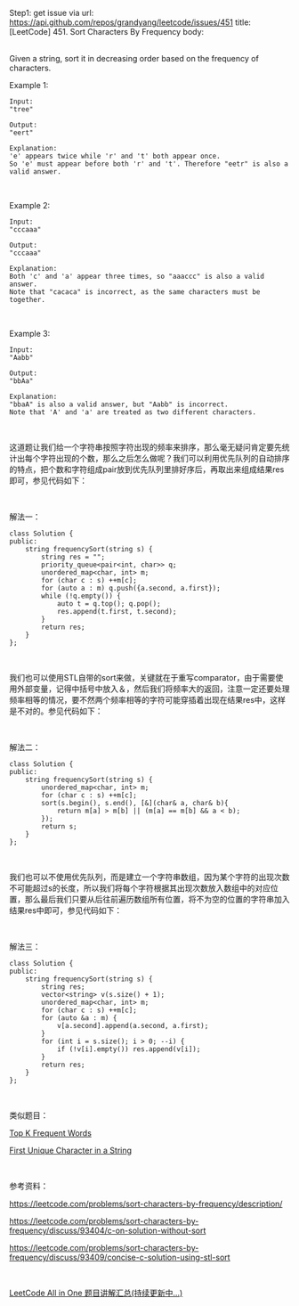 Step1: get issue via url: https://api.github.com/repos/grandyang/leetcode/issues/451 
 title:[LeetCode] 451. Sort Characters By Frequency 
 body:  
  

Given a string, sort it in decreasing order based on the frequency of characters.

Example 1:
    
    
    Input:
    "tree"
    
    Output:
    "eert"
    
    Explanation:
    'e' appears twice while 'r' and 't' both appear once.
    So 'e' must appear before both 'r' and 't'. Therefore "eetr" is also a valid answer.
    

 

Example 2:
    
    
    Input:
    "cccaaa"
    
    Output:
    "cccaaa"
    
    Explanation:
    Both 'c' and 'a' appear three times, so "aaaccc" is also a valid answer.
    Note that "cacaca" is incorrect, as the same characters must be together.
    

 

Example 3:
    
    
    Input:
    "Aabb"
    
    Output:
    "bbAa"
    
    Explanation:
    "bbaA" is also a valid answer, but "Aabb" is incorrect.
    Note that 'A' and 'a' are treated as two different characters.
    

 

这道题让我们给一个字符串按照字符出现的频率来排序，那么毫无疑问肯定要先统计出每个字符出现的个数，那么之后怎么做呢？我们可以利用优先队列的自动排序的特点，把个数和字符组成pair放到优先队列里排好序后，再取出来组成结果res即可，参见代码如下：

 

解法一：
    
    
    class Solution {
    public:
        string frequencySort(string s) {
            string res = "";
            priority_queue<pair<int, char>> q;
            unordered_map<char, int> m;
            for (char c : s) ++m[c];
            for (auto a : m) q.push({a.second, a.first});
            while (!q.empty()) {
                auto t = q.top(); q.pop();
                res.append(t.first, t.second);
            }
            return res;
        }
    };

 

我们也可以使用STL自带的sort来做，关键就在于重写comparator，由于需要使用外部变量，记得中括号中放入＆，然后我们将频率大的返回，注意一定还要处理频率相等的情况，要不然两个频率相等的字符可能穿插着出现在结果res中，这样是不对的。参见代码如下：

 

解法二：
    
    
    class Solution {
    public:
        string frequencySort(string s) {
            unordered_map<char, int> m;
            for (char c : s) ++m[c];
            sort(s.begin(), s.end(), [&](char& a, char& b){
                return m[a] > m[b] || (m[a] == m[b] && a < b);
            });
            return s;
        }
    };

 

我们也可以不使用优先队列，而是建立一个字符串数组，因为某个字符的出现次数不可能超过s的长度，所以我们将每个字符根据其出现次数放入数组中的对应位置，那么最后我们只要从后往前遍历数组所有位置，将不为空的位置的字符串加入结果res中即可，参见代码如下：

 

解法三：
    
    
    class Solution {
    public:
        string frequencySort(string s) {
            string res;
            vector<string> v(s.size() + 1);
            unordered_map<char, int> m;
            for (char c : s) ++m[c];
            for (auto &a : m) {
                v[a.second].append(a.second, a.first);
            }
            for (int i = s.size(); i > 0; --i) {
                if (!v[i].empty()) res.append(v[i]);
            }
            return res;
        }
    };

 

类似题目：

[Top K Frequent Words](http://www.cnblogs.com/grandyang/p/7689927.html)

[First Unique Character in a String](http://www.cnblogs.com/grandyang/p/5802109.html)

 

参考资料：

<https://leetcode.com/problems/sort-characters-by-frequency/description/>

<https://leetcode.com/problems/sort-characters-by-frequency/discuss/93404/c-on-solution-without-sort>

<https://leetcode.com/problems/sort-characters-by-frequency/discuss/93409/concise-c-solution-using-stl-sort>

 

[LeetCode All in One 题目讲解汇总(持续更新中...)](http://www.cnblogs.com/grandyang/p/4606334.html)
